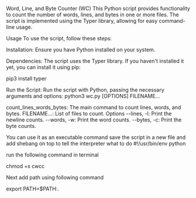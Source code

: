 Word, Line, and Byte Counter (WC)
This Python script provides functionality to count the number of words, lines, and bytes in one or more files. The script is implemented using the Typer library, allowing for easy command-line usage.

Usage
To use the script, follow these steps:

Installation: Ensure you have Python installed on your system.

Dependencies: The script uses the Typer library. If you haven't installed it yet, you can install it using pip:

pip3 install typer

Run the Script: Run the script with Python, passing the necessary arguments and options:
python3 wc.py [OPTIONS] FILENAME...

count_lines_words_bytes: The main command to count lines, words, and bytes.
FILENAME...: List of files to count.
Options
--lines, -l: Print the newline counts.
--words, -w: Print the word counts.
--bytes, -c: Print the byte counts.

You can use it as an executable command
save the script in a new file and add shebang on top to tell the interpreter what to do
#!/usr/bin/env python

run the following command in terminal

chmod +x cwcc

Next add path using following command

export PATH=$PATH:.
